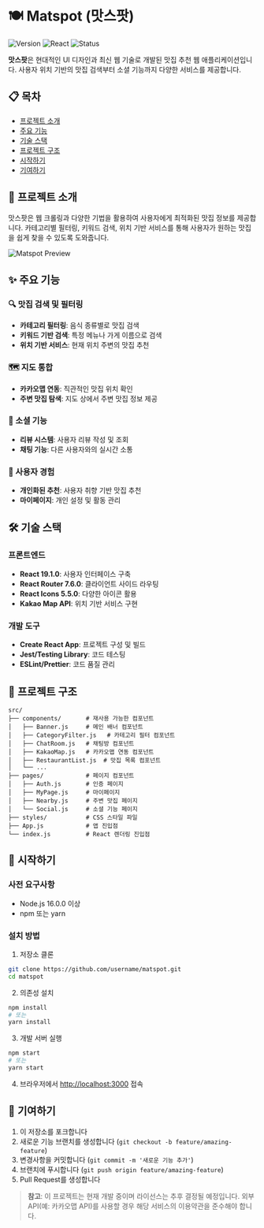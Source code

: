 # 🍽️ Matspot (맛스팟)

![Version](https://img.shields.io/badge/version-0.1.0-blue.svg)
![React](https://img.shields.io/badge/React-19.1.0-61DAFB.svg?logo=react)
![Status](https://img.shields.io/badge/status-개발%20중-yellow.svg)

**맛스팟**은 현대적인 UI 디자인과 최신 웹 기술로 개발된 맛집 추천 웹 애플리케이션입니다. 사용자 위치 기반의 맛집 검색부터 소셜 기능까지 다양한 서비스를 제공합니다.

## 📋 목차
- [프로젝트 소개](#프로젝트-소개)
- [주요 기능](#주요-기능)
- [기술 스택](#기술-스택)
- [프로젝트 구조](#프로젝트-구조)
- [시작하기](#시작하기)
- [기여하기](#기여하기)

## 🍳 프로젝트 소개

맛스팟은 웹 크롤링과 다양한 기법을 활용하여 사용자에게 최적화된 맛집 정보를 제공합니다. 카테고리별 필터링, 키워드 검색, 위치 기반 서비스를 통해 사용자가 원하는 맛집을 쉽게 찾을 수 있도록 도와줍니다.

![Matspot Preview](https://via.placeholder.com/800x400?text=Matspot+Preview)

## ✨ 주요 기능

### 🔍 맛집 검색 및 필터링
- **카테고리 필터링**: 음식 종류별로 맛집 검색
- **키워드 기반 검색**: 특정 메뉴나 가게 이름으로 검색
- **위치 기반 서비스**: 현재 위치 주변의 맛집 추천

### 🗺️ 지도 통합
- **카카오맵 연동**: 직관적인 맛집 위치 확인
- **주변 맛집 탐색**: 지도 상에서 주변 맛집 정보 제공

### 👥 소셜 기능
- **리뷰 시스템**: 사용자 리뷰 작성 및 조회
- **채팅 기능**: 다른 사용자와의 실시간 소통

### 👤 사용자 경험
- **개인화된 추천**: 사용자 취향 기반 맛집 추천
- **마이페이지**: 개인 설정 및 활동 관리

## 🛠 기술 스택

### 프론트엔드
- **React 19.1.0**: 사용자 인터페이스 구축
- **React Router 7.6.0**: 클라이언트 사이드 라우팅
- **React Icons 5.5.0**: 다양한 아이콘 활용
- **Kakao Map API**: 위치 기반 서비스 구현

### 개발 도구
- **Create React App**: 프로젝트 구성 및 빌드
- **Jest/Testing Library**: 코드 테스팅
- **ESLint/Prettier**: 코드 품질 관리

## 📂 프로젝트 구조

```
src/
├── components/       # 재사용 가능한 컴포넌트
│   ├── Banner.js     # 메인 배너 컴포넌트
│   ├── CategoryFilter.js   # 카테고리 필터 컴포넌트
│   ├── ChatRoom.js   # 채팅방 컴포넌트
│   ├── KakaoMap.js   # 카카오맵 연동 컴포넌트
│   ├── RestaurantList.js  # 맛집 목록 컴포넌트
│   └── ...
├── pages/            # 페이지 컴포넌트
│   ├── Auth.js       # 인증 페이지
│   ├── MyPage.js     # 마이페이지
│   ├── Nearby.js     # 주변 맛집 페이지
│   └── Social.js     # 소셜 기능 페이지
├── styles/           # CSS 스타일 파일
├── App.js            # 앱 진입점
└── index.js          # React 렌더링 진입점
```

## 🚀 시작하기

### 사전 요구사항
- Node.js 16.0.0 이상
- npm 또는 yarn

### 설치 방법

1. 저장소 클론
```bash
git clone https://github.com/username/matspot.git
cd matspot
```

2. 의존성 설치
```bash
npm install
# 또는
yarn install
```

3. 개발 서버 실행
```bash
npm start
# 또는
yarn start
```

4. 브라우저에서 [http://localhost:3000](http://localhost:3000) 접속

## 📝 기여하기

1. 이 저장소를 포크합니다
2. 새로운 기능 브랜치를 생성합니다 (`git checkout -b feature/amazing-feature`)
3. 변경사항을 커밋합니다 (`git commit -m '새로운 기능 추가'`)
4. 브랜치에 푸시합니다 (`git push origin feature/amazing-feature`)
5. Pull Request를 생성합니다

> **참고**: 이 프로젝트는 현재 개발 중이며 라이선스는 추후 결정될 예정입니다. 외부 API(예: 카카오맵 API)를 사용할 경우 해당 서비스의 이용약관을 준수해야 합니다.
